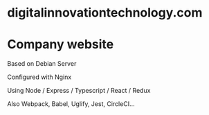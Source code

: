 # digitalinnovationtechnology.com
# Company website


 Based on Debian Server

 Configured with Nginx

 Using Node / Express / Typescript / React / Redux

 Also Webpack, Babel, Uglify, Jest, CircleCI...
